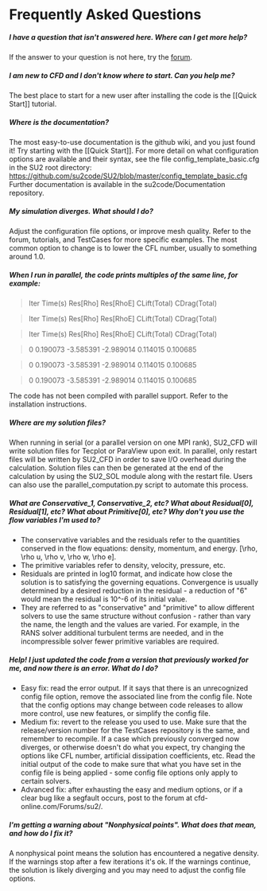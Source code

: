 # Frequently Asked Questions
##### I have a question that isn't answered here. Where can I get more help?
If the answer to your question is not here, try the [forum](http://cfd-online.com/Forums/su2/).

##### I am new to CFD and I don't know where to start. Can you help me?
The best place to start for a new user after installing the code is the [[Quick Start]] tutorial. 

##### Where is the documentation?
The most easy-to-use documentation is the github wiki, and you just found it! Try starting with the [[Quick Start]].
For more detail on what configuration options are available and their syntax, see the file config_template_basic.cfg in the SU2 root directory: https://github.com/su2code/SU2/blob/master/config_template_basic.cfg
Further documentation is available in the su2code/Documentation repository.

##### My simulation diverges. What should I do?
Adjust the configuration file options, or improve mesh quality. Refer to the forum, tutorials, and TestCases for more specific examples. The most common option to change is to lower the CFL number, usually to something around 1.0. 

##### When I run in parallel, the code prints multiples of the same line, for example:
> Iter    Time(s)     Res[Rho]     Res[RhoE]   CLift(Total)   CDrag(Total)

> Iter    Time(s)     Res[Rho]     Res[RhoE]   CLift(Total)   CDrag(Total)

> Iter    Time(s)     Res[Rho]     Res[RhoE]   CLift(Total)   CDrag(Total)

> 0   0.190073    -3.585391     -2.989014       0.114015       0.100685

> 0   0.190073    -3.585391     -2.989014       0.114015       0.100685

> 0   0.190073    -3.585391     -2.989014       0.114015       0.100685

The code has not been compiled with parallel support. Refer to the installation instructions. 

##### Where are my solution files?
When running in serial (or a parallel version on one MPI rank), SU2_CFD will write solution files for Tecplot or ParaView upon exit. In parallel, only restart files will be written by SU2_CFD in order to save I/O overhead during the calculation. Solution files can then be generated at the end of the calculation by using the SU2_SOL module along with the restart file. Users can also use the parallel_computation.py script to automate this process.


##### What are Conservative_1, Conservative_2, etc? What about Residual[0], Residual[1], etc? What about Primitive[0], etc? Why don't you use the flow variables I'm used to?
* The conservative variables and the residuals refer to the quantities conserved in the flow equations: density, momentum, and energy. [\rho, \rho u, \rho v, \rho w, \rho e]. 
* The primitive variables refer to density, velocity, pressure, etc.
* Residuals are printed in log10 format, and indicate how close the solution is to satisfying the governing equations. Convergence is usually determined by a desired reduction in the residual - a reduction of "6" would mean the residual is 10^-6 of its initial value. 
* They are referred to as "conservative" and "primitive" to allow different solvers to use the same structure without confusion - rather than vary the name, the length and the values are varied. For example, in the RANS solver additional turbulent terms are needed, and in the incompressible solver fewer primitive variables are required. 


##### Help! I just updated the code from a version that previously worked for me, and now there is an error. What do I do?
* Easy fix: read the error output. If it says that there is an unrecognized config file option, remove the associated line from the config file. Note that the config options may change between code releases to allow more control, use new features, or simplify the config file. 
* Medium fix: revert to the release you used to use. Make sure that the release/version number for the TestCases repository is the same, and remember to recompile. If a case which previously converged now diverges, or otherwise doesn't do what you expect, try changing the options like CFL number, artificial dissipation coefficients, etc. Read the initial output of the code to make sure that what you have set in the config file is being applied - some config file options only apply to certain solvers.
* Advanced fix: after exhausting the easy and medium options, or if a clear bug like a segfault occurs, post to the forum at cfd-online.com/Forums/su2/. 


##### I'm getting a warning about "Nonphysical points". What does that mean, and how do I fix it? 
A nonphysical point means the solution has encountered a negative density. If the warnings stop after a few iterations it's ok. If the warnings continue, the solution is likely diverging and you may need to adjust the config file options. 


